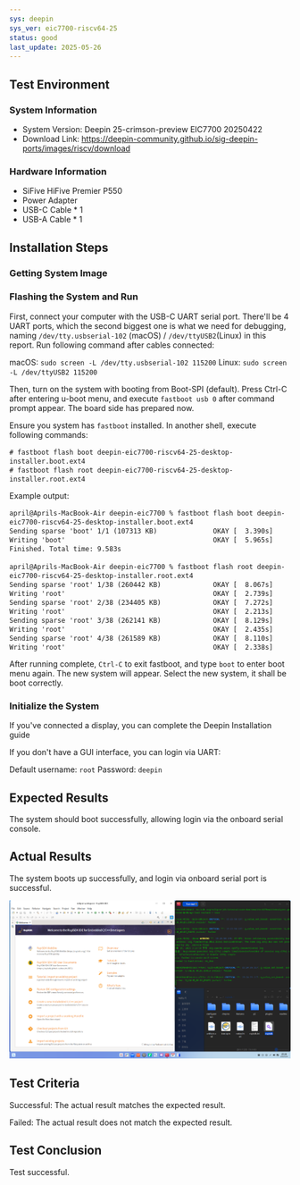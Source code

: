 ```yaml
---
sys: deepin
sys_ver: eic7700-riscv64-25
status: good
last_update: 2025-05-26
---
```


## Test Environment

### System Information

- System Version: Deepin 25-crimson-preview EIC7700 20250422
- Download Link: https://deepin-community.github.io/sig-deepin-ports/images/riscv/download

### Hardware Information

- SiFive HiFive Premier P550
- Power Adapter
- USB-C Cable * 1
- USB-A Cable * 1

## Installation Steps

### Getting System Image

### Flashing the System and Run

First, connect your computer with the USB-C UART serial port. There'll be 4 UART ports, which the second biggest one is what we need for debugging, naming `/dev/tty.usbserial-102` (macOS) / `/dev/ttyUSB2`(Linux) in this report. Run following command after cables connected:

macOS: `sudo screen -L /dev/tty.usbserial-102 115200`
Linux: `sudo screen -L /dev/ttyUSB2 115200`

Then, turn on the system with booting from Boot-SPI (default). Press Ctrl-C after entering u-boot menu, and execute `fastboot usb 0` after command prompt appear. The board side has prepared now.

Ensure you system has `fastboot` installed. In another shell, execute following commands:

``` shell
# fastboot flash boot deepin-eic7700-riscv64-25-desktop-installer.boot.ext4
# fastboot flash root deepin-eic7700-riscv64-25-desktop-installer.root.ext4
```

Example output:

``` text
april@Aprils-MacBook-Air deepin-eic7700 % fastboot flash boot deepin-eic7700-riscv64-25-desktop-installer.boot.ext4
Sending sparse 'boot' 1/1 (107313 KB)              OKAY [  3.390s]
Writing 'boot'                                     OKAY [  5.965s]
Finished. Total time: 9.583s

april@Aprils-MacBook-Air deepin-eic7700 % fastboot flash root deepin-eic7700-riscv64-25-desktop-installer.root.ext4 
Sending sparse 'root' 1/38 (260442 KB)             OKAY [  8.067s]
Writing 'root'                                     OKAY [  2.739s]
Sending sparse 'root' 2/38 (234405 KB)             OKAY [  7.272s]
Writing 'root'                                     OKAY [  2.213s]
Sending sparse 'root' 3/38 (262141 KB)             OKAY [  8.129s]
Writing 'root'                                     OKAY [  2.435s]
Sending sparse 'root' 4/38 (261589 KB)             OKAY [  8.110s]
Writing 'root'                                     OKAY [  2.338s]
```

After running complete, `Ctrl-C` to exit fastboot, and type `boot` to enter boot menu again. The new system will appear. Select the new system, it shall be boot correctly.

### Initialize the System

If you've connected a display, you can complete the Deepin Installation guide

If you don't have a GUI interface, you can login via UART:

Default username: `root`
Password: `deepin`

## Expected Results

The system should boot successfully, allowing login via the onboard serial console.

## Actual Results

The system boots up successfully, and login via onboard serial port is successful.

![screenshot](./screenshot.png)

## Test Criteria

Successful: The actual result matches the expected result.

Failed: The actual result does not match the expected result.

## Test Conclusion

Test successful.
